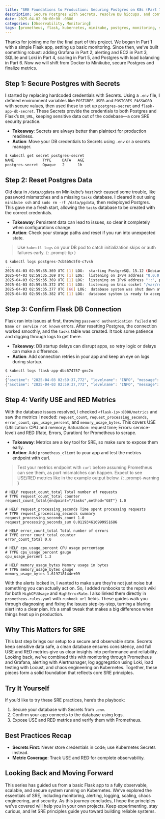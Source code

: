 ```yaml
---
title: "SRE Foundations to Production: Securing Postgres on K8s (Part 7)"
description: Secure Postgres with Secrets, resolve DB hiccups, and confirm USE and RED metrics with Prometheus in a Flask app on Kubernetes.
date: 2025-04-02 08:00:00 -0800
categories: [Observability, Monitoring]
tags: [prometheus, flask, kubernetes, minikube, postgres, monitoring, secrets, observability, use-metrics, red-metrics, devops, cloud]
---
```


Thanks for joining me for the final part of this project. We began in Part 1 with a simple Flask app, setting up basic monitoring. Since then, we’ve built something robust: adding Grafana in Part 2, alerting and EC2 in Part 3, SQLite and Loki in Part 4, scaling in Part 5, and Postgres with load balancing in Part 6. Now we will shift from Docker to Minikube, secure Postgres and finalize metrics.

## Step 1: Secure Postgres with Secrets

I started by replacing hardcoded credentials with Secrets. Using a `.env` file, I defined environment variables like `POSTGRES_USER` and `POSTGRES_PASSWORD` with secure values, then used these to set up `postgres-secret` and `flask-app-db-secret`. These Secrets provide the credentials to both Postgres and Flask’s `DB_URL`, keeping sensitive data out of the codebase—a core SRE security practice.

- **Takeaway**: Secrets are always better than plaintext for production readiness.
- **Action**: Move your DB credentials to Secrets using `.env` or a secrets manager.

```bash
$ kubectl get secret postgres-secret
NAME             TYPE     DATA   AGE
postgres-secret  Opaque   2      1h
```

## Step 2: Reset Postgres Data

Old data in `/data/pgdata` on Minikube’s `hostPath` caused some trouble, like password mismatches and a missing `tasks` database. I cleared it out using `minikube ssh` and `sudo rm -rf /data/pgdata`, then redeployed Postgres. This gave me a fresh start, allowing the `tasks` database to be created with the correct credentials.

- **Takeaway**: Persistent data can lead to issues, so clear it completely when configurations change.
- **Action**: Check your storage paths and reset if you run into unexpected state.

> Use `kubectl logs` on your DB pod to catch initialization skips or auth failures early.
{: .prompt-tip }

```bash
$ kubectl logs postgres-7cb5b5c5f4-c7vsh
...
2025-04-03 02:59:35.369 UTC [1] LOG:  starting PostgreSQL 15.12 (Debian 15.12-1.pgdg120+1) on x86_64-pc-linux-gnu, compiled by gcc (Debian 12.2.0-14) 12.2.0, 64-bit
2025-04-03 02:59:35.369 UTC [1] LOG:  listening on IPv4 address "0.0.0.0", port 5432
2025-04-03 02:59:35.369 UTC [1] LOG:  listening on IPv6 address "::", port 5432
2025-04-03 02:59:35.372 UTC [1] LOG:  listening on Unix socket "/var/run/postgresql/.s.PGSQL.5432"
2025-04-03 02:59:35.377 UTC [66] LOG:  database system was shut down at 2025-04-03 02:59:35 UTC
2025-04-03 02:59:35.382 UTC [1] LOG:  database system is ready to accept connections
```

## Step 3: Confirm Flask DB Connection

Flask ran into issues at first, throwing `password authentication failed` and `Name or service not known` errors. After resetting Postgres, the connection worked smoothly, and the `tasks` table was created. It took some patience and digging through logs to get there.

- **Takeaway**: DB startup delays can disrupt apps, so retry logic or delays can make a difference.
- **Action**: Add connection retries in your app and keep an eye on logs during startup.

```bash
$ kubectl logs flask-app-dbc674757-gmc2m
...
{"asctime": "2025-04-03 02:59:37,772", "levelname": "INFO", "message": "Connected to DB"}
{"asctime": "2025-04-03 02:59:37,773", "levelname": "INFO", "message": "Table created"}
```

## Step 4: Verify USE and RED Metrics

With the database issues resolved, I checked `<flask-ip>:8000/metrics` and saw the metrics I needed: `request_count`, `request_processing_seconds`, `error_count`, `cpu_usage_percent`, and `memory_usage_bytes`. This covers USE (Utilization: CPU and memory; Saturation: request time; Errors: service-level) and RED (Rate, Errors, Duration) for Prometheus to scrape.

- **Takeaway**: Metrics are a key tool for SRE, so make sure to expose them early.
- **Action**: Add `prometheus_client` to your app and test the metrics endpoint with curl.

> Test your metrics endpoint with `curl` before assuming Prometheus can see them, as port mismatches can happen. Expect to see USE/RED metrics like in the example output below.
{: .prompt-warning }

```shell
# HELP request_count_total Total number of requests
# TYPE request_count_total counter
request_count_total{endpoint="/tasks",method="GET"} 1.0

# HELP request_processing_seconds Time spent processing requests
# TYPE request_processing_seconds summary
request_processing_seconds_count 1.0
request_processing_seconds_sum 0.011934616999951686

# HELP error_count_total Total number of errors
# TYPE error_count_total counter
error_count_total 0.0

# HELP cpu_usage_percent CPU usage percentage
# TYPE cpu_usage_percent gauge
cpu_usage_percent 1.3

# HELP memory_usage_bytes Memory usage in bytes
# TYPE memory_usage_bytes gauge
memory_usage_bytes 1.619718144e+09
```

With the alerts locked in, I wanted to make sure they’re not just noise but something you can actually act on. So, I added runbooks to the repo’s wiki for both `HighCPUUsage` and `HighErrorRate`. I also linked them directly in `prometheus-rules.yaml` with `runbook_url` fields. These guides walk you through diagnosing and fixing the issues step-by-step, turning a blaring alert into a clear plan. It’s a small tweak that makes a big difference when things heat up in production.

## Why This Matters for SRE

This last step brings our setup to a secure and observable state. Secrets keep sensitive data safe, a clean database ensures consistency, and full USE and RED metrics give us clear insights into performance and reliability. Looking back, we’ve combined this with monitoring through Prometheus and Grafana, alerting with Alertmanager, log aggregation using Loki, load testing with Locust, and chaos engineering on Kubernetes. Together, these pieces form a solid foundation that reflects core SRE principles.

## Try It Yourself

If you’d like to try these SRE practices, here’s the playbook:

1. Secure your database with Secrets from `.env`.
2. Confirm your app connects to the database using logs.
3. Expose USE and RED metrics and verify them with Prometheus.

## Best Practices Recap

- **Secrets First**: Never store credentials in code; use Kubernetes Secrets instead.
- **Metric Coverage**: Track USE and RED for complete observability.

## Looking Back and Moving Forward

This series has guided us from a basic Flask app to a fully observable, scalable, and secure system running on Kubernetes. We’ve explored the essentials of SRE, including monitoring, alerting, logging, scaling, chaos engineering, and security. As this journey concludes, I hope the principles we’ve covered will help you in your own projects. Keep experimenting, stay curious, and let SRE principles guide you toward building reliable systems.